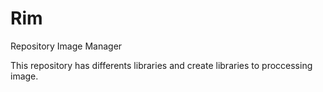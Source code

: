 # Rim
Repository Image Manager

This repository has differents libraries and create libraries to proccessing image.
